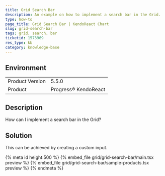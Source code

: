 ```yaml
---
title: Grid Search Bar
description: An example on how to implement a search bar in the Grid.
type: how-to
page_title: Grid Search Bar | KendoReact Chart
slug: grid-search-bar
tags: grid, search, bar
ticketid: 1573969
res_type: kb
category: knowledge-base
---
```


## Environment

<table>
	<tbody>
		<tr>
			<td>Product Version</td>
			<td>5.5.0</td>
		</tr>
		<tr>
			<td>Product</td>
			<td>Progress® KendoReact</td>
		</tr>
	</tbody>
</table>

## Description

How can I implement a search bar in the Grid?

## Solution

This can be achieved by creating a custom input.

{% meta id height:500 %}
{% embed_file grid/grid-search-bar/main.tsx preview %}
{% embed_file grid/grid-search-bar/sample-products.tsx preview %}
{% endmeta %}
